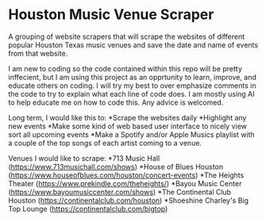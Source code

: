 # Houston Music Venue Scraper
A grouping of website scrapers that will scrape the websites of different popular Houston Texas music venues and save the date and name of events from that website.

I am new to coding so the code contained within this repo will be pretty inffecient, but I am using this project as an opprtunity to learn, improve, and educate others on coding. I will try my best to over emphasize comments in the code to try to explain what each line of code does. I am mostly using AI to help educate me on how to code this. Any advice is welcomed. 

Long term, I would like this to: 
*Scrape the websites daily
*Highlight any new events
*Make some kind of web based user interface to nicely view sort all upcoming events
*Make a Spotify and/or Apple Musics playlist with a couple of the top songs of each artist coming to a venue.

Venues I would like to scrape:
*713 Music Hall (https://www.713musichall.com/shows)
*House of Blues Houston (https://www.houseofblues.com/houston/concert-events)
*The Heights Theater (https://www.prekindle.com/theheights/)
*Bayou Music Center (https://www.bayoumusiccenter.com/shows)
*The Continental Club Houston (https://continentalclub.com/houston)
*Shoeshine Charley's Big Top Lounge (https://continentalclub.com/bigtop)

